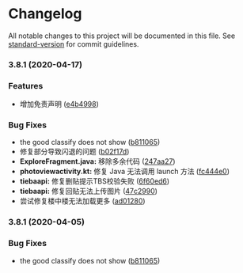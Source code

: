 # Changelog

All notable changes to this project will be documented in this file. See [standard-version](https://github.com/conventional-changelog/standard-version) for commit guidelines.

### 3.8.1 (2020-04-17)


### Features

* 增加免责声明 ([e4b4998](https://github.com/HuanCheng65/TiebaLite/commit/e4b4998bc08158aba9b0e62923f2d322ddd3c33b))


### Bug Fixes

* the good classify does not show ([b811065](https://github.com/HuanCheng65/TiebaLite/commit/b81106521d65e31796bf5a4d7a1ad2a33855a67d))
* 修复部分导致闪退的问题 ([b02f17d](https://github.com/HuanCheng65/TiebaLite/commit/b02f17d4196866e0a32fd6fb3eba97badd611090))
* **ExploreFragment.java:** 移除多余代码 ([247aa27](https://github.com/HuanCheng65/TiebaLite/commit/247aa2770f6b88e7b919bdca592940e90e126bbc))
* **photoviewactivity.kt:** 修复 Java 无法调用 launch 方法 ([fc444e0](https://github.com/HuanCheng65/TiebaLite/commit/fc444e076b5b5f7364e5239f8453a0b5d6d27a6c))
* **tiebaapi:** 修复删贴提示TBS校验失败 ([6f60ed6](https://github.com/HuanCheng65/TiebaLite/commit/6f60ed65716555097131691bd61e72958471e7ee))
* **tiebaapi:** 修复回贴无法上传图片 ([47c2990](https://github.com/HuanCheng65/TiebaLite/commit/47c29900e6667cd1bbd691d22a59aa3a18e23b44))
* 尝试修复楼中楼无法加载更多 ([ad01280](https://github.com/HuanCheng65/TiebaLite/commit/ad01280ff7afcf30bd3a9cb7b32373d20df1c7b1))

### 3.8.1 (2020-04-05)


### Bug Fixes

* the good classify does not show ([b811065](https://github.com/HuanCheng65/TiebaLite/commit/b81106521d65e31796bf5a4d7a1ad2a33855a67d))
